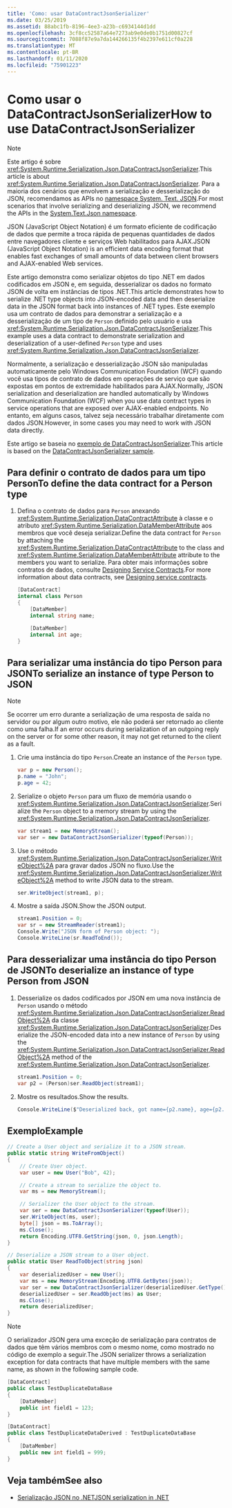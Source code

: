 ```yaml
---
title: 'Como: usar DataContractJsonSerializer'
ms.date: 03/25/2019
ms.assetid: 88abc1fb-8196-4ee3-a23b-c6934144d1dd
ms.openlocfilehash: 3cf8cc52587a64e7273ab9e0de0b1751d00827cf
ms.sourcegitcommit: 7088f87e9a7da144266135f4b2397e611cf0a228
ms.translationtype: MT
ms.contentlocale: pt-BR
ms.lasthandoff: 01/11/2020
ms.locfileid: "75901223"
---
```

# <a name="how-to-use-datacontractjsonserializer"></a><span data-ttu-id="81984-102">Como usar o DataContractJsonSerializer</span><span class="sxs-lookup"><span data-stu-id="81984-102">How to use DataContractJsonSerializer</span></span>

> [!NOTE]
> <span data-ttu-id="81984-103">Este artigo é sobre <xref:System.Runtime.Serialization.Json.DataContractJsonSerializer>.</span><span class="sxs-lookup"><span data-stu-id="81984-103">This article is about <xref:System.Runtime.Serialization.Json.DataContractJsonSerializer>.</span></span> <span data-ttu-id="81984-104">Para a maioria dos cenários que envolvem a serialização e desserialização do JSON, recomendamos as APIs no [namespace System. Text. JSON](../../../standard/serialization/system-text-json-overview.md).</span><span class="sxs-lookup"><span data-stu-id="81984-104">For most scenarios that involve serializing and deserializing JSON, we recommend the APIs in the [System.Text.Json namespace](../../../standard/serialization/system-text-json-overview.md).</span></span>

<span data-ttu-id="81984-105">JSON (JavaScript Object Notation) é um formato eficiente de codificação de dados que permite a troca rápida de pequenas quantidades de dados entre navegadores cliente e serviços Web habilitados para AJAX.</span><span class="sxs-lookup"><span data-stu-id="81984-105">JSON (JavaScript Object Notation) is an efficient data encoding format that enables fast exchanges of small amounts of data between client browsers and AJAX-enabled Web services.</span></span>

<span data-ttu-id="81984-106">Este artigo demonstra como serializar objetos do tipo .NET em dados codificados em JSON e, em seguida, desserializar os dados no formato JSON de volta em instâncias de tipos .NET.</span><span class="sxs-lookup"><span data-stu-id="81984-106">This article demonstrates how to serialize .NET type objects into JSON-encoded data and then deserialize data in the JSON format back into instances of .NET types.</span></span> <span data-ttu-id="81984-107">Este exemplo usa um contrato de dados para demonstrar a serialização e a desserialização de um tipo de `Person` definido pelo usuário e usa <xref:System.Runtime.Serialization.Json.DataContractJsonSerializer>.</span><span class="sxs-lookup"><span data-stu-id="81984-107">This example uses a data contract to demonstrate serialization and deserialization of a user-defined `Person` type and uses <xref:System.Runtime.Serialization.Json.DataContractJsonSerializer>.</span></span>

<span data-ttu-id="81984-108">Normalmente, a serialização e desserialização JSON são manipuladas automaticamente pelo Windows Communication Foundation (WCF) quando você usa tipos de contrato de dados em operações de serviço que são expostas em pontos de extremidade habilitados para AJAX.</span><span class="sxs-lookup"><span data-stu-id="81984-108">Normally, JSON serialization and deserialization are handled automatically by Windows Communication Foundation (WCF) when you use data contract types in service operations that are exposed over AJAX-enabled endpoints.</span></span> <span data-ttu-id="81984-109">No entanto, em alguns casos, talvez seja necessário trabalhar diretamente com dados JSON.</span><span class="sxs-lookup"><span data-stu-id="81984-109">However, in some cases you may need to work with JSON data directly.</span></span>

<span data-ttu-id="81984-110">Este artigo se baseia no [exemplo de DataContractJsonSerializer](../samples/json-serialization.md).</span><span class="sxs-lookup"><span data-stu-id="81984-110">This article is based on the [DataContractJsonSerializer sample](../samples/json-serialization.md).</span></span>

## <a name="to-define-the-data-contract-for-a-person-type"></a><span data-ttu-id="81984-111">Para definir o contrato de dados para um tipo Person</span><span class="sxs-lookup"><span data-stu-id="81984-111">To define the data contract for a Person type</span></span>

1. <span data-ttu-id="81984-112">Defina o contrato de dados para `Person` anexando <xref:System.Runtime.Serialization.DataContractAttribute> à classe e o atributo <xref:System.Runtime.Serialization.DataMemberAttribute> aos membros que você deseja serializar.</span><span class="sxs-lookup"><span data-stu-id="81984-112">Define the data contract for `Person` by attaching the <xref:System.Runtime.Serialization.DataContractAttribute> to the class and <xref:System.Runtime.Serialization.DataMemberAttribute> attribute to the members you want to serialize.</span></span> <span data-ttu-id="81984-113">Para obter mais informações sobre contratos de dados, consulte [Designing Service Contracts](../designing-service-contracts.md).</span><span class="sxs-lookup"><span data-stu-id="81984-113">For more information about data contracts, see [Designing service contracts](../designing-service-contracts.md).</span></span>

    ```csharp
    [DataContract]
    internal class Person
    {
        [DataMember]
        internal string name;

        [DataMember]
        internal int age;
    }
    ```

## <a name="to-serialize-an-instance-of-type-person-to-json"></a><span data-ttu-id="81984-114">Para serializar uma instância do tipo Person para JSON</span><span class="sxs-lookup"><span data-stu-id="81984-114">To serialize an instance of type Person to JSON</span></span>

> [!NOTE]
> <span data-ttu-id="81984-115">Se ocorrer um erro durante a serialização de uma resposta de saída no servidor ou por algum outro motivo, ele não poderá ser retornado ao cliente como uma falha.</span><span class="sxs-lookup"><span data-stu-id="81984-115">If an error occurs during serialization of an outgoing reply on the server or for some other reason, it may not get returned to the client as a fault.</span></span>

1. <span data-ttu-id="81984-116">Crie uma instância do tipo `Person`.</span><span class="sxs-lookup"><span data-stu-id="81984-116">Create an instance of the `Person` type.</span></span>

    ```csharp
    var p = new Person();
    p.name = "John";
    p.age = 42;
    ```

2. <span data-ttu-id="81984-117">Serialize o objeto `Person` para um fluxo de memória usando o <xref:System.Runtime.Serialization.Json.DataContractJsonSerializer>.</span><span class="sxs-lookup"><span data-stu-id="81984-117">Serialize the `Person` object to a memory stream by using the <xref:System.Runtime.Serialization.Json.DataContractJsonSerializer>.</span></span>

    ```csharp
    var stream1 = new MemoryStream();
    var ser = new DataContractJsonSerializer(typeof(Person));
    ```

3. <span data-ttu-id="81984-118">Use o método <xref:System.Runtime.Serialization.Json.DataContractJsonSerializer.WriteObject%2A> para gravar dados JSON no fluxo.</span><span class="sxs-lookup"><span data-stu-id="81984-118">Use the <xref:System.Runtime.Serialization.Json.DataContractJsonSerializer.WriteObject%2A> method to write JSON data to the stream.</span></span>

    ```csharp
    ser.WriteObject(stream1, p);
    ```

4. <span data-ttu-id="81984-119">Mostre a saída JSON.</span><span class="sxs-lookup"><span data-stu-id="81984-119">Show the JSON output.</span></span>

    ```csharp
    stream1.Position = 0;
    var sr = new StreamReader(stream1);
    Console.Write("JSON form of Person object: ");
    Console.WriteLine(sr.ReadToEnd());
    ```

## <a name="to-deserialize-an-instance-of-type-person-from-json"></a><span data-ttu-id="81984-120">Para desserializar uma instância do tipo Person de JSON</span><span class="sxs-lookup"><span data-stu-id="81984-120">To deserialize an instance of type Person from JSON</span></span>

1. <span data-ttu-id="81984-121">Desserialize os dados codificados por JSON em uma nova instância de `Person` usando o método <xref:System.Runtime.Serialization.Json.DataContractJsonSerializer.ReadObject%2A> da classe <xref:System.Runtime.Serialization.Json.DataContractJsonSerializer>.</span><span class="sxs-lookup"><span data-stu-id="81984-121">Deserialize the JSON-encoded data into a new instance of `Person` by using the <xref:System.Runtime.Serialization.Json.DataContractJsonSerializer.ReadObject%2A> method of the <xref:System.Runtime.Serialization.Json.DataContractJsonSerializer>.</span></span>

    ```csharp
    stream1.Position = 0;
    var p2 = (Person)ser.ReadObject(stream1);
    ```

2. <span data-ttu-id="81984-122">Mostre os resultados.</span><span class="sxs-lookup"><span data-stu-id="81984-122">Show the results.</span></span>

    ```csharp
    Console.WriteLine($"Deserialized back, got name={p2.name}, age={p2.age}");
    ```

## <a name="example"></a><span data-ttu-id="81984-123">Exemplo</span><span class="sxs-lookup"><span data-stu-id="81984-123">Example</span></span>

```csharp
// Create a User object and serialize it to a JSON stream.
public static string WriteFromObject()
{
    // Create User object.
    var user = new User("Bob", 42);

    // Create a stream to serialize the object to.
    var ms = new MemoryStream();

    // Serializer the User object to the stream.
    var ser = new DataContractJsonSerializer(typeof(User));
    ser.WriteObject(ms, user);
    byte[] json = ms.ToArray();
    ms.Close();
    return Encoding.UTF8.GetString(json, 0, json.Length);
}

// Deserialize a JSON stream to a User object.
public static User ReadToObject(string json)
{
    var deserializedUser = new User();
    var ms = new MemoryStream(Encoding.UTF8.GetBytes(json));
    var ser = new DataContractJsonSerializer(deserializedUser.GetType());
    deserializedUser = ser.ReadObject(ms) as User;
    ms.Close();
    return deserializedUser;
}
```

> [!NOTE]
> <span data-ttu-id="81984-124">O serializador JSON gera uma exceção de serialização para contratos de dados que têm vários membros com o mesmo nome, como mostrado no código de exemplo a seguir.</span><span class="sxs-lookup"><span data-stu-id="81984-124">The JSON serializer throws a serialization exception for data contracts that have multiple members with the same name, as shown in the following sample code.</span></span>

```csharp
[DataContract]
public class TestDuplicateDataBase
{
    [DataMember]
    public int field1 = 123;
}

[DataContract]
public class TestDuplicateDataDerived : TestDuplicateDataBase
{
    [DataMember]
    public new int field1 = 999;
}
```

## <a name="see-also"></a><span data-ttu-id="81984-125">Veja também</span><span class="sxs-lookup"><span data-stu-id="81984-125">See also</span></span>

- [<span data-ttu-id="81984-126">Serialização JSON no .NET</span><span class="sxs-lookup"><span data-stu-id="81984-126">JSON serialization in .NET</span></span>](../../../standard/serialization/system-text-json-overview.md)
